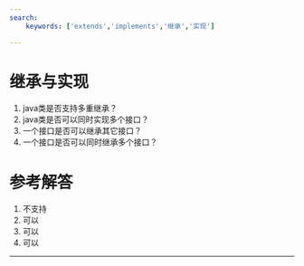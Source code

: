 ```yaml
---
search:
    keywords: ['extends','implements','继承','实现']

---
```



# 继承与实现

1. java类是否支持多重继承？
2. java类是否可以同时实现多个接口？
3. 一个接口是否可以继承其它接口？
4. 一个接口是否可以同时继承多个接口？

# 参考解答

1. 不支持
2. 可以
3. 可以
4. 可以

---






